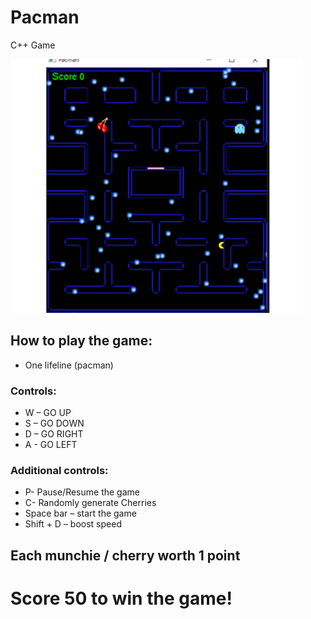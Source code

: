 # Pacman
 C++ Game 
 
 ![Image of pacman]( https://github.com/HaroonNasir786/Pacman/blob/main/4.png)
 
## How to play the game:
-	One lifeline (pacman)
###	Controls:
- W – GO UP
- S – GO DOWN
- D – GO RIGHT
- A - GO LEFT

### Additional controls:
- P- Pause/Resume the game
- C- Randomly generate Cherries
- Space bar – start the game 
- Shift + D – boost speed

## Each munchie / cherry worth 1 point


# Score 50 to win the game!

